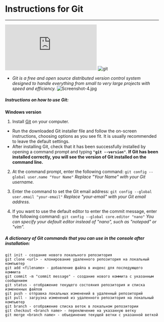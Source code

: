 # Instructions for Git
---
![windows](https://img.shields.io/powershellgallery/p/Read.md?label=Windows&logo=windows&style=social) ![git](https://img.shields.io/pypi/pyversions/gita?color=red&label=Git&logo=Git)

 - *Git is a free and open source distributed version control system designed to handle everything from small to very large projects with speed and efficiency.*
![Screenshot-4.jpg](https://i.postimg.cc/J7FHG66x/Screenshot-4.jpg)
##### *Instructions on how to use Git:*  
**Windows version**
1. Install [Git](https://git-scm.com) on your computer.

+ Run the downloaded Git installer file and follow the on-screen instructions, choosing options as you see fit. It is usually recommended to leave the default settings.
+ After installing Git, check that it has been successfully installed by opening a command prompt and typing **`"git --version"`**. 
__If Git has been installed correctly, you will see the version of Git installed on the command line.__

2. At the command prompt, enter the following command:
`git config --global user.name "Your Name"`
_Replace "Your Name" with your Git username._

3. Enter the command to set the Git email address:
`git config --global user.email "your-email"`
_Replace "your-email" with your Git email address._

4. If you want to use the default editor to enter the commit message, enter the following command:
`git config --global core.editor "nano"`
_You can specify your default editor instead of "nano", such as "notepad" or "vim"._

##### A dictionary of Git commands that you can use in the console after installation:

    git init - создание нового локального репозитория
    git clone <url> - клонирование удаленного репозитория на локальный компьютер
    git add <filename> - добавление файла в индекс для последующего коммита
    git commit -m "commit message" - создание нового коммита с указанным сообщением
    git status - отображение текущего состояния репозитория и списка измененных файлов
    git push - отправка локальных изменений в удаленный репозиторий
    git pull - загрузка изменений из удаленного репозитория на локальный компьютер
    git branch - отображение списка веток в локальном репозитории
    git checkout <branch name> - переключение на указанную ветку
    git merge <branch name> - объединение текущей ветки с указанной веткой